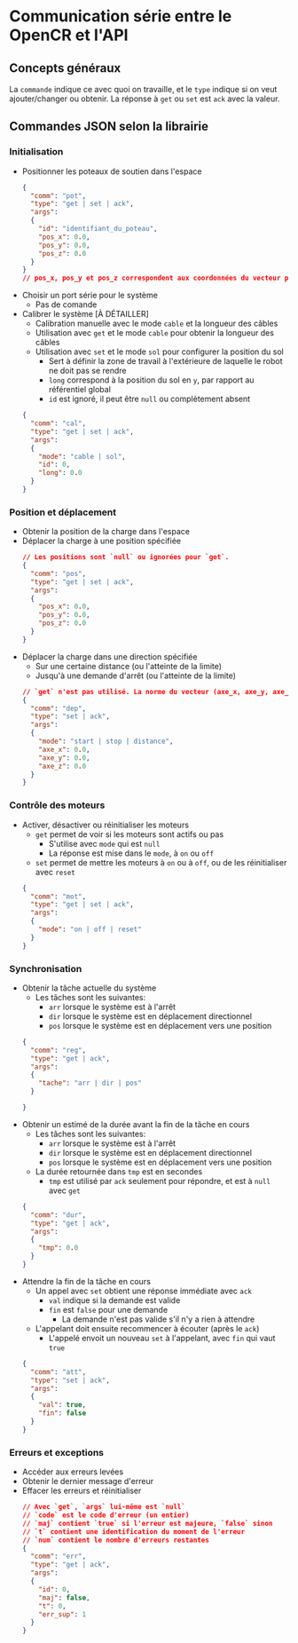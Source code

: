 # Communication série entre le OpenCR et l'API

## Concepts généraux
La `commande` indique ce avec quoi on travaille, et le `type` indique si on veut ajouter/changer ou obtenir.
La réponse à `get` ou `set` est `ack` avec la valeur.

## Commandes JSON selon la librairie
### Initialisation
- Positionner les poteaux de soutien dans l'espace
  ```json
  {
    "comm": "pot",
    "type": "get | set | ack",
    "args": 
    {
      "id": "identifiant_du_poteau",
      "pos_x": 0.0,
      "pos_y": 0.0,
      "pos_z": 0.0
    }
  }
  // pos_x, pos_y et pos_z correspondent aux coordonnées du vecteur position du poteau additionné 
  ```
- Choisir un port série pour le système
  - Pas de comande
- Calibrer le système [À DÉTAILLER]
  - Calibration manuelle avec le mode `cable` et la longueur des câbles
  - Utilisation avec `get` et le mode `cable` pour obtenir la longueur des câbles
  - Utilisation avec `set` et le mode `sol` pour configurer la position du sol
    - Sert à définir la zone de travail à l'extérieure de laquelle le robot ne doit pas se rendre
    - `long` correspond à la position du sol en `y`, par rapport au référentiel global
    - `id` est ignoré, il peut être `null` ou complètement absent
  ```json
  {
    "comm": "cal",
    "type": "get | set | ack",
    "args":
    {
      "mode": "cable | sol",
      "id": 0,
      "long": 0.0
    }
  }
  ```

### Position et déplacement
- Obtenir la position de la charge dans l'espace
- Déplacer la charge à une position spécifiée
  ```json
  // Les positions sont `null` ou ignorées pour `get`.
  {
    "comm": "pos",
    "type": "get | set | ack",
    "args":
    {
      "pos_x": 0.0,
      "pos_y": 0.0,
      "pos_z": 0.0
    }
  }
  ```
- Déplacer la charge dans une direction spécifiée
  - Sur une certaine distance (ou l'atteinte de la limite)
  - Jusqu'à une demande d'arrêt (ou l'atteinte de la limite)
  ```json
  // `get` n'est pas utilisé. La norme du vecteur (axe_x, axe_y, axe_z) n'est pas considérée avec `distance`
  {
    "comm": "dep",
    "type": "set | ack",
    "args":
    {
      "mode": "start | stop | distance",
      "axe_x": 0.0,
      "axe_y": 0.0,
      "axe_z": 0.0
    }
  }
  ```

### Contrôle des moteurs
- Activer, désactiver ou réinitialiser les moteurs
  - `get` permet de voir si les moteurs sont actifs ou pas
    - S'utilise avec `mode` qui est `null`
    - La réponse est mise dans le `mode`, à `on` ou `off`
  - `set` permet de mettre les moteurs à `on` ou à `off`, ou de les réinitialiser avec `reset`
  ```json
  {
    "comm": "mot",
    "type": "get | set | ack",
    "args":
    {
      "mode": "on | off | reset"
    }
  }
  ```

### Synchronisation
- Obtenir la tâche actuelle du système
  - Les tâches sont les suivantes:
    - `arr` lorsque le système est à l'arrêt
    - `dir` lorsque le système est en déplacement directionnel
    - `pos` lorsque le système est en déplacement vers une position
  ```json
  {
    "comm": "reg",
    "type": "get | ack",
    "args":
    {
      "tache": "arr | dir | pos"
    }

  }
  ```
- Obtenir un estimé de la durée avant la fin de la tâche en cours
  - Les tâches sont les suivantes:
    - `arr` lorsque le système est à l'arrêt
    - `dir` lorsque le système est en déplacement directionnel
    - `pos` lorsque le système est en déplacement vers une position
  - La durée retournée dans `tmp` est en secondes
    - `tmp` est utilisé par `ack` seulement pour répondre, et est à `null` avec `get`
  ```json
  {
    "comm": "dur",
    "type": "get | ack",
    "args":
    {
      "tmp": 0.0
    }
  }
  ```
- Attendre la fin de la tâche en cours
  - Un appel avec `set` obtient une réponse immédiate avec `ack`
    - `val` indique si la demande est valide
    - `fin` est `false` pour une demande
      - La demande n'est pas valide s'il n'y a rien à attendre
  - L'appelant doit ensuite recommencer à écouter (après le `ack`)
    - L'appelé envoit un nouveau `set` à l'appelant, avec `fin` qui vaut `true`
  ```json
  {
    "comm": "att",
    "type": "set | ack",
    "args":
    {
      "val": true,
      "fin": false
    }
  }
  ```

### Erreurs et exceptions
- Accéder aux erreurs levées
- Obtenir le dernier message d'erreur
- Effacer les erreurs et réinitialiser
  ```json
  // Avec `get`, `args` lui-même est `null`
  // `code` est le code d'erreur (un entier)
  // `maj` contient `true` si l'erreur est majeure, `false` sinon
  // `t` contient une identification du moment de l'erreur
  // `num` contient le nombre d'erreurs restantes
  {
    "comm": "err",
    "type": "get | ack",
    "args":
    {
      "id": 0,
      "maj": false,
      "t": 0,
      "err_sup": 1
    }
  }
  ```

